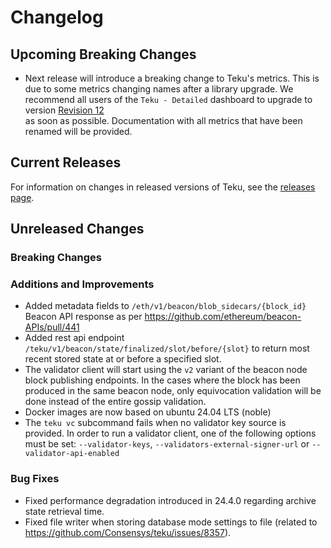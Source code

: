 # Changelog

## Upcoming Breaking Changes

- Next release will introduce a breaking change to Teku's metrics. This is due to some metrics changing names after a library upgrade.
We recommend all users of the `Teku - Detailed` dashboard to upgrade to version [Revision 12](https://grafana.com/api/dashboards/16737/revisions/12/download)  
as soon as possible. Documentation with all metrics that have been renamed will be provided.

## Current Releases

For information on changes in released versions of Teku, see
the [releases page](https://github.com/Consensys/teku/releases).

## Unreleased Changes

### Breaking Changes

### Additions and Improvements

- Added metadata fields to `/eth/v1/beacon/blob_sidecars/{block_id}` Beacon API response as per https://github.com/ethereum/beacon-APIs/pull/441
- Added rest api endpoint `/teku/v1/beacon/state/finalized/slot/before/{slot}` to return most recent stored state at or before a specified slot.
- The validator client will start using the `v2` variant of the beacon node block publishing
  endpoints. In the cases where the block has been produced in the same beacon node, only equivocation validation will be done instead of the entire gossip validation.
- Docker images are now based on ubuntu 24.04 LTS (noble)
- The `teku vc` subcommand fails when no validator key source is provided. In order to run a validator client, one of the following options must be set:
  `--validator-keys`, `--validators-external-signer-url` or `--validator-api-enabled`

### Bug Fixes
- Fixed performance degradation introduced in 24.4.0 regarding archive state retrieval time.
- Fixed file writer when storing database mode settings to file (related to https://github.com/Consensys/teku/issues/8357).
